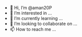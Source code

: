 - 👋 Hi, I’m @aman20P
- 👀 I’m interested in ...
- 🌱 I’m currently learning ...
- 💞️ I’m looking to collaborate on ...
- 📫 How to reach me ...

<!---
aman20P/aman20P is a ✨ special ✨ repository because its `README.md` (this file) appears on your GitHub profile.
You can click the Preview link to take a look at your changes.
--->
